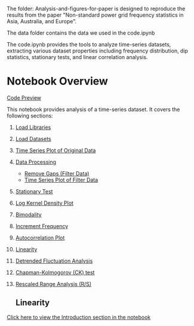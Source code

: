 The folder: Analysis-and-figures-for-paper is designed to reproduce the results from the paper "Non-standard power grid frequency statistics in Asia, Australia, and Europe".

The data folder contains the data we used in the code.ipynb

The code.ipynb provides the tools to analyze time-series datasets, extracting various dataset properties including frequency distribution, dip statistics, stationary tests, and linear correlation analysis.


# Notebook Overview
[Code Preview](https://htmlpreview.github.io/?https://raw.githubusercontent.com/KIT-IAI-DRACOS/Non-standard-power-grid-frequency-statistics-in-Asia-Australia-and-Europe/main/code.html)

This notebook provides analysis of a time-series dataset. It covers the following sections:

1. [Load Libraries](#Load-Libraries)
2. [Load Datasets](#Load-Datasets)
3. [Time Series Plot of Original Data](#Time-Series-Plot-of-Original-Data)
4. [Data Processing](#Data-Processing)
   - [Remove Gaps (Filter Data)](#Remove-Gaps-(Filter-Data))
   - [Time Series Plot of Filter Data](#Time-Series-Plot-of-Filter-Data)
5. [Stationary Test](#Stationary-Test)
6. [Log Kernel Density Plot](#Log-Kernel-Density-Plot)
7. [Bimodality](#Bimodality)
8. [Increment Frequency](#Increment-Frequency)
9. [Autocorrelation Plot](#Autocorrelation-Plot)
10. [Linearity](#Linearity)
11. [Detrended Fluctuation Analysis](#Detrended-Fluctuation-Analysis)
12. [Chapman-Kolmogorov (CK) test](#Chapman-Kolmogorov-(CK)-test)
13. [Rescaled Range Analysis (R/S)](#Rescaled-Range-Analysis-(R/S))

    ## Linearity

[Click here to view the Introduction section in the notebook](./notebook.ipynb#Linearity)


